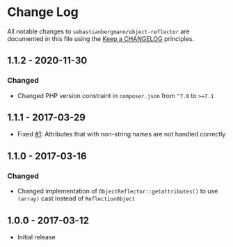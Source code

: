 # Change Log

All notable changes to `sebastianbergmann/object-reflector` are documented in this file using the [Keep a CHANGELOG](https://keepachangelog.com/) principles.

## 1.1.2 - 2020-11-30

### Changed

* Changed PHP version constraint in `composer.json` from `^7.0` to `>=7.1`

## 1.1.1 - 2017-03-29

* Fixed [#1](https://github.com/sebastianbergmann/object-reflector/issues/1): Attributes that with non-string names are not handled correctly

## 1.1.0 - 2017-03-16

### Changed

* Changed implementation of `ObjectReflector::getattributes()` to use `(array)` cast instead of `ReflectionObject`

## 1.0.0 - 2017-03-12

* Initial release

[1.1.2]: https://github.com/sebastianbergmann/object-enumerator/compare/1.1.1...1.1.2
[1.1.1]: https://github.com/sebastianbergmann/object-enumerator/compare/1.1.0...1.1.1
[1.1.0]: https://github.com/sebastianbergmann/object-enumerator/compare/1.0.0...1.1.0
